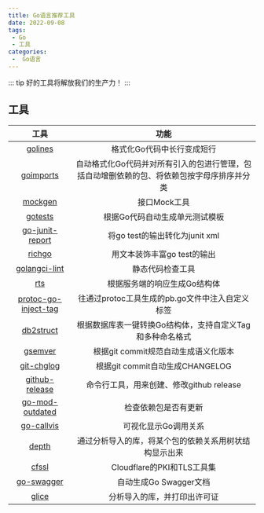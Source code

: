 ```yaml
---
title: Go语言推荐工具
date: 2022-09-08
tags:
 - Go
 - 工具
categories:
 -  Go语言
---
```


::: tip
好的工具将解放我们的生产力！
:::

<!-- more -->

## 工具

|                             工具                             |                             功能                             |
| :----------------------------------------------------------: | :----------------------------------------------------------: |
|       [golines](https://github.com/segmentio/golines)        |                  格式化Go代码中长行变成短行                  |
|      [goimports](https://github.com/bradfitz/goimports)      | 自动格式化Go代码并对所有引入的包进行管理，包括自动增删依赖的包、将依赖包按字母序排序并分类 |
|          [mockgen](https://github.com/golang/mock)           |                         接口Mock工具                         |
|         [gotests](https://github.com/cweill/gotests)         |                根据Go代码自动生成单元测试模板                |
| [go-junit-report](https://github.com/jstemmer/go-junit-report) |                将go test的输出转化为junit xml                |
|          [richgo](https://github.com/kyoh86/richgo)          |                 用文本装饰丰富go test的输出                  |
|  [golangci-lint](https://github.com/golangci/golangci-lint)  |                       静态代码检查工具                       |
|                [rts](github.com/galeone/rts)                 |                 根据服务端的响应生成Go结构体                 |
| [protoc-go-inject-tag](https://github.com/favadi/protoc-go-inject-tag) |       往通过protoc工具生成的pb.go文件中注入自定义标签        |
|     [db2struct](https://github.com/Shelnutt2/db2struct)      |  根据数据库表一键转换Go结构体，支持自定义Tag和多种命名格式   |
|     [gsemver](https://github.com/arnaud-deprez/gsemver)      |             根据git commit规范自动生成语义化版本             |
|    [git-chglog](https://github.com/git-chglog/git-chglog)    |               根据git commit自动生成CHANGELOG                |
|  [github-release](github.com/github-release/github-release)  |           命令行工具，用来创建、修改github release           |
| [go-mod-outdated](https://github.com/psampaz/go-mod-outdated) |                     检查依赖包是否有更新                     |
|      [go-callvis](https://github.com/ofabry/go-callvis)      |                     可视化显示Go调用关系                     |
|         [depth](https://github.com/KyleBanks/depth)          |    通过分析导入的库，将某个包的依赖关系用树状结构显示出来    |
|         [cfssl](https://github.com/cloudflare/cfssl)         |                  Cloudflare的PKI和TLS工具集                  |
|   [go-swagger](https://github.com/go-swagger/go-swagger/)    |                    自动生成Go Swagger文档                    |
|           [glice](https://github.com/ribice/glice)           |                 分析导入的库，并打印出许可证                 |
